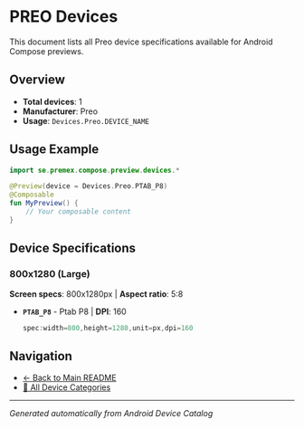 # PREO Devices

This document lists all Preo device specifications available for Android Compose previews.

## Overview

- **Total devices**: 1
- **Manufacturer**: Preo
- **Usage**: `Devices.Preo.DEVICE_NAME`

## Usage Example

```kotlin
import se.premex.compose.preview.devices.*

@Preview(device = Devices.Preo.PTAB_P8)
@Composable
fun MyPreview() {
    // Your composable content
}
```

## Device Specifications

### 800x1280 (Large)

**Screen specs**: 800x1280px | **Aspect ratio**: 5:8

- **`PTAB_P8`** - Ptab P8 | **DPI**: 160
  ```kotlin
  spec:width=800,height=1280,unit=px,dpi=160
  ```

## Navigation

- [← Back to Main README](../../README.md)
- [📱 All Device Categories](../README.md)

---
*Generated automatically from Android Device Catalog*
